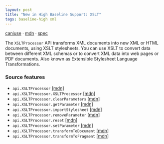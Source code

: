```yaml
---
layout: post
title: "New in High Baseline Support: XSLT"
tags: baseline-high xml
---
```


[caniuse](https://caniuse.com/?search=xslt) · [mdn](https://developer.mozilla.org/en-US/search?q=XSLT) · [spec](https://dom.spec.whatwg.org/#xslt)

The `XSLTProcessor` API transforms XML documents into new XML or HTML documents, using XSLT stylesheets. You can use XSLT to convert data between different XML schemas or to convert XML data into web pages or PDF documents. Also known as Extensible Stylesheet Language Transformations.

### Source features

- ``api.XSLTProcessor`` [[mdn]](https://developer.mozilla.org/en-US/search?q=api.XSLTProcessor)
- ``api.XSLTProcessor.XSLTProcessor`` [[mdn]](https://developer.mozilla.org/en-US/search?q=api.XSLTProcessor.XSLTProcessor)
- ``api.XSLTProcessor.clearParameters`` [[mdn]](https://developer.mozilla.org/en-US/search?q=api.XSLTProcessor.clearParameters)
- ``api.XSLTProcessor.getParameter`` [[mdn]](https://developer.mozilla.org/en-US/search?q=api.XSLTProcessor.getParameter)
- ``api.XSLTProcessor.importStylesheet`` [[mdn]](https://developer.mozilla.org/en-US/search?q=api.XSLTProcessor.importStylesheet)
- ``api.XSLTProcessor.removeParameter`` [[mdn]](https://developer.mozilla.org/en-US/search?q=api.XSLTProcessor.removeParameter)
- ``api.XSLTProcessor.reset`` [[mdn]](https://developer.mozilla.org/en-US/search?q=api.XSLTProcessor.reset)
- ``api.XSLTProcessor.setParameter`` [[mdn]](https://developer.mozilla.org/en-US/search?q=api.XSLTProcessor.setParameter)
- ``api.XSLTProcessor.transformToDocument`` [[mdn]](https://developer.mozilla.org/en-US/search?q=api.XSLTProcessor.transformToDocument)
- ``api.XSLTProcessor.transformToFragment`` [[mdn]](https://developer.mozilla.org/en-US/search?q=api.XSLTProcessor.transformToFragment)
